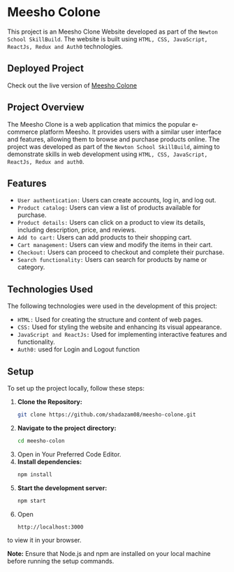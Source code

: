 # Meesho Colone

This project is an Meesho Clone Website developed  as part of the `Newton School SkillBuild`. The website is built using `HTML, CSS, JavaScript, ReactJs, Redux and Auth0` technologies.

## Deployed Project

Check out the live version of [Meesho Colone](https://meesho-colone.vercel.app/)

## Project Overview

The Meesho Clone is a web application that mimics the popular e-commerce platform Meesho. It provides users with a similar user interface and features, allowing them to browse and purchase products online. The project was developed as part of the `Newton School SkillBuild`, aiming to demonstrate skills in web development using `HTML, CSS, JavaScript, ReactJs, Redux and auth0`.

## Features

- `User authentication:` Users can create accounts, log in, and log out.
- `Product catalog:` Users can view a list of products available for purchase.
- `Product details:` Users can click on a product to view its details, including description, price, and reviews.
- `Add to cart:` Users can add products to their shopping cart.
- `Cart management:` Users can view and modify the items in their cart.
- `Checkout:` Users can proceed to checkout and complete their purchase.
- `Search functionality:` Users can search for products by name or category.

## Technologies Used

The following technologies were used in the development of this project:

- `HTML:` Used for creating the structure and content of web pages.
- `CSS:` Used for styling the website and enhancing its visual appearance.
- `JavaScript and ReactJs:` Used for implementing interactive features and functionality.
- `Auth0:` used for Login and Logout function
 
## Setup

To set up the project locally, follow these steps:

1. **Clone the Repository:**
   ```bash
   git clone https://github.com/shadazam08/meesho-colone.git
2. **Navigate to the project directory:**
   ```bash
   cd meesho-colon
3. Open in Your Preferred Code Editor.
4. **Install dependencies:**
   ```bash
   npm install
5. **Start the development server:**
   ```bash
   npm start
6. Open 
    ```bash
    http://localhost:3000
to view it in your browser.

**Note:** Ensure that Node.js and npm are installed on your local machine before running the setup commands.

